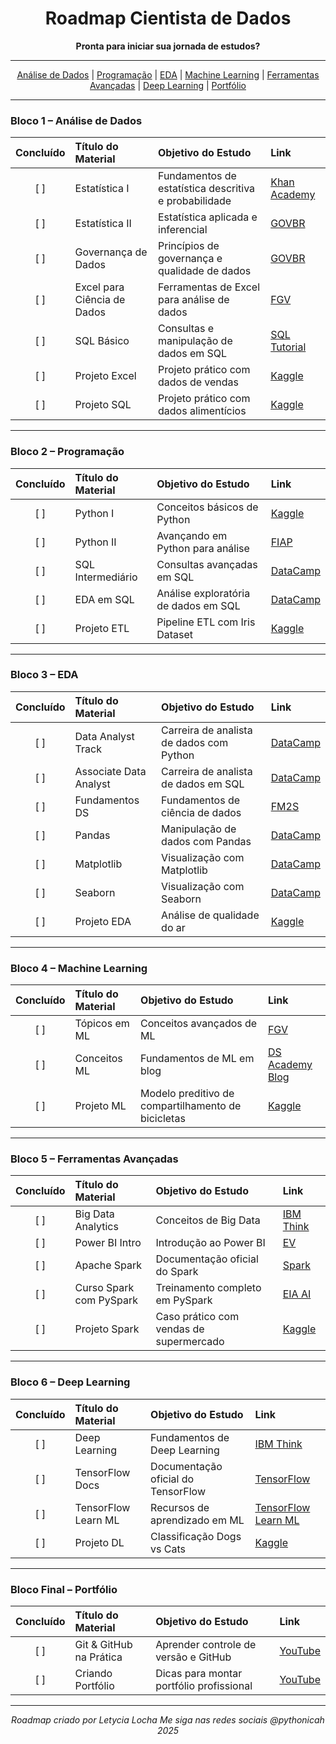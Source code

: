 <div align="center">

# Roadmap Cientista de Dados

**Pronta para iniciar sua jornada de estudos?**

<!-- Barra de progresso que salva o progresso do usuário com autenticação -->
<div id="progress-container">
  <!-- Placeholder para barra de progresso dinâmica -->
</div>

</div>

---

<div align="center">

<nav>
  <a href="#bloco-1-análise-de-dados">Análise de Dados</a> |
  <a href="#bloco-2-programação">Programação</a> |
  <a href="#bloco-3-eda">EDA</a> |
  <a href="#bloco-4-machine-learning">Machine Learning</a> |
  <a href="#bloco-5-ferramentas-avançadas">Ferramentas Avançadas</a> |
  <a href="#bloco-6-deep-learning">Deep Learning</a> |
  <a href="#bloco-final-portfólio">Portfólio</a>
</nav>

</div>

---

<!-- A tag <style> foi removida daqui. Os estilos agora estão em static/style.css -->


### Bloco 1 – Análise de Dados

| Concluído | Título do Material             | Objetivo do Estudo                                      | Link                                                                 |
|:---------:|:-------------------------------|:--------------------------------------------------------|:---------------------------------------------------------------------|
| [ ]       | Estatística I                  | Fundamentos de estatística descritiva e probabilidade   | [Khan Academy](https://pt.khanacademy.org/math/statistics-probability) |
| [ ]       | Estatística II                 | Estatística aplicada e inferencial                      | [GOVBR](https://www.escolavirtual.gov.br/curso/96)                   |
| [ ]       | Governança de Dados            | Princípios de governança e qualidade de dados           | [GOVBR](https://www.escolavirtual.gov.br/curso/270)                  |
| [ ]       | Excel para Ciência de Dados    | Ferramentas de Excel para análise de dados              | [FGV](https://educacao-executiva.fgv.br/cursos/online/curta-media-duracao-online/excel-para-ciencia-de-dados-basico) |
| [ ]       | SQL Básico                     | Consultas e manipulação de dados em SQL                 | [SQL Tutorial](https://www.sqltutorial.org/)                         |
| [ ]       | Projeto Excel                  | Projeto prático com dados de vendas                     | [Kaggle](https://www.kaggle.com/datasets/kyanyoga/sample-sales-data) |
| [ ]       | Projeto SQL                    | Projeto prático com dados alimentícios                  | [Kaggle](https://www.kaggle.com/datasets/openfoodfacts/world-food-facts) |

---

### Bloco 2 – Programação

| Concluído | Título do Material           | Objetivo do Estudo                                | Link                                                                 |
|:---------:|:-----------------------------|:--------------------------------------------------|:---------------------------------------------------------------------|
| [ ]       | Python I                     | Conceitos básicos de Python                       | [Kaggle](https://www.kaggle.com/learn/python)                       |
| [ ]       | Python II                    | Avançando em Python para análise                  | [FIAP](https://on.fiap.com.br/nano-courses/course/?id=3918)         |
| [ ]       | SQL Intermediário            | Consultas avançadas em SQL                        | [DataCamp](https://app.datacamp.com/learn/skill-tracks/sql-fundamentals) |
| [ ]       | EDA em SQL                   | Análise exploratória de dados em SQL              | [DataCamp](https://app.datacamp.com/learn/courses/exploratory-data-analysis-in-sql) |
| [ ]       | Projeto ETL                  | Pipeline ETL com Iris Dataset                     | [Kaggle](https://www.kaggle.com/datasets/uciml/iris)                |

---

### Bloco 3 – EDA

| Concluído | Título do Material                          | Objetivo do Estudo                                | Link                                                                 |
|:---------:|:----------------------------------------------|:--------------------------------------------------|:---------------------------------------------------------------------|
| [ ]       | Data Analyst Track                           | Carreira de analista de dados com Python          | [DataCamp](https://app.datacamp.com/learn/career-tracks/data-analyst-with-python) |
| [ ]       | Associate Data Analyst                       | Carreira de analista de dados em SQL              | [DataCamp](https://app.datacamp.com/learn/career-tracks/associate-data-analyst-in-sql) |
| [ ]       | Fundamentos DS                               | Fundamentos de ciência de dados                   | [FM2S](https://www.fm2s.com.br/cursos/fundamentos-da-ciencia-de-dados) |
| [ ]       | Pandas                                       | Manipulação de dados com Pandas                   | [DataCamp](https://app.datacamp.com/learn/courses/data-manipulation-with-pandas) |
| [ ]       | Matplotlib                                   | Visualização com Matplotlib                       | [DataCamp](https://app.datacamp.com/learn/courses/introduction-to-data-visualization-with-matplotlib) |
| [ ]       | Seaborn                                      | Visualização com Seaborn                          | [DataCamp](https://app.datacamp.com/learn/courses/introduction-to-data-visualization-with-seaborn) |
| [ ]       | Projeto EDA                                  | Análise de qualidade do ar                        | [Kaggle](https://www.kaggle.com/datasets/uciml/air-quality)         |

---

### Bloco 4 – Machine Learning

| Concluído | Título do Material           | Objetivo do Estudo                                | Link                                                                 |
|:---------:|:-----------------------------|:--------------------------------------------------|:---------------------------------------------------------------------|
| [ ]       | Tópicos em ML                | Conceitos avançados de ML                         | [FGV](https://educacao-executiva.fgv.br/cursos/online/curta-media-duracao-online/topicos-em-machine-learning) |
| [ ]       | Conceitos ML                 | Fundamentos de ML em blog                         | [DS Academy Blog](https://blog.dsacademy.com.br/conceitos-fundamentais-de-machine-learning-parte-1/) |
| [ ]       | Projeto ML                   | Modelo preditivo de compartilhamento de bicicletas | [Kaggle](https://www.kaggle.com/datasets/hmavrodiev/london-bike-sharing-dataset) |

---

### Bloco 5 – Ferramentas Avançadas

| Concluído | Título do Material           | Objetivo do Estudo                                | Link                                                                 |
|:---------:|:-----------------------------|:--------------------------------------------------|:---------------------------------------------------------------------|
| [ ]       | Big Data Analytics           | Conceitos de Big Data                             | [IBM Think](https://www.ibm.com/think/topics/big-data-analytics)     |
| [ ]       | Power BI Intro               | Introdução ao Power BI                            | [EV](https://www.ev.org.br/cursos/introducao-a-analise-de-dados-microsoft-power-bi) |
| [ ]       | Apache Spark                 | Documentação oficial do Spark                     | [Spark](https://spark.apache.org/)                                  |
| [ ]       | Curso Spark com PySpark      | Treinamento completo em PySpark                   | [EIA AI](https://www.eia.ai/formacao-spark-com-pyspark-o-curso-completo) |
| [ ]       | Projeto Spark                | Caso prático com vendas de supermercado           | [Kaggle](https://www.kaggle.com/datasets/ankurzing/supermarket-sales) |

---

### Bloco 6 – Deep Learning

| Concluído | Título do Material           | Objetivo do Estudo                                | Link                                                                 |
|:---------:|:-----------------------------|:--------------------------------------------------|:---------------------------------------------------------------------|
| [ ]       | Deep Learning                | Fundamentos de Deep Learning                      | [IBM Think](https://www.ibm.com/think/topics/deep-learning)         |
| [ ]       | TensorFlow Docs              | Documentação oficial do TensorFlow                | [TensorFlow](https://www.tensorflow.org/?hl=pt-br)                 |
| [ ]       | TensorFlow Learn ML          | Recursos de aprendizado em ML                     | [TensorFlow Learn ML](https://www.tensorflow.org/resources/learn-ml?hl=pt-br) |
| [ ]       | Projeto DL                   | Classificação Dogs vs Cats                        | [Kaggle](https://www.kaggle.com/c/dogs-vs-cats)                   |

---

### Bloco Final – Portfólio

| Concluído | Título do Material           | Objetivo do Estudo                                | Link                                                                 |
|:---------:|:-----------------------------|:--------------------------------------------------|:---------------------------------------------------------------------|
| [ ]       | Git & GitHub na Prática      | Aprender controle de versão e GitHub              | [YouTube](https://www.youtube.com/watch?v=DqTITcMq68k)             |
| [ ]       | Criando Portfólio            | Dicas para montar portfólio profissional          | [YouTube](https://www.youtube.com/watch?v=DrJ0WLzIJWo)            |

---

<div align="center">

*Roadmap criado por Letycia Locha*
*Me siga nas redes sociais @pythonicah*
*2025*

</div>

